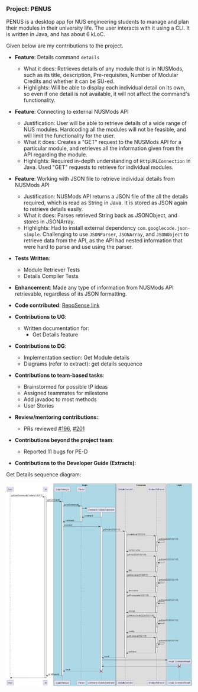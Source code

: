 ### Project: PENUS
PENUS is a desktop app for NUS engineering students to manage and plan their modules in their university life. The user interacts with it using a CLI. It is written in Java, and has about 6 kLoC.

Given below are my contributions to the project.

- **Feature**: Details command `details`
    - What it does: Retrieves details of any module that is in NUSMods, such as its title, description, 
      Pre-requisites, Number of Modular Credits and whether it can be SU-ed.
    - Highlights: Will be able to display each individual detail on its own, so even if one detail is not available, 
      it will not affect the command's functionality.

- **Feature**: Connecting to external NUSMods API
    - Justification: User will be able to retrieve details of a wide range of NUS modules. Hardcoding all the 
      modules will not be feasible, and will limit the functionality for the user.
    - What it does: Creates a "GET" request to the NUSMods API for a particular module, and retrieves all the 
      information given from the API regarding the module.
    - Highlights: Required in-depth understanding of `HttpURLConnection` in Java. Used "GET" requests to retrieve for 
      individual modules. 

- **Feature**: Working with JSON file to retrieve individual details from NUSMods API
    - Justification: NUSMods API returns a JSON file of the all the details required, which is read as String in 
      Java. It is stored as JSON again to retrieve details easily.
    - What it does: Parses retrieved String back as JSONObject, and stores in JSONArray.
    - Highlights: Had to install external dependency `com.googlecode.json-simple`. Challenging to use `JSONParser`, 
      `JSONArray`, and `JSONObject` to retrieve data from the API, as the API had nested information that were hard to 
      parse and use using the parser.

- **Tests Written**:
    - Module Retriever Tests
    - Details Compiler Tests

- **Enhancement**: Made any type of information from NUSMods API retrievable, regardless of its JSON formatting.

- **Code contributed**: [RepoSense link](https://nus-cs2113-ay2223s2.github.io/tp-dashboard/?search=sriram-senthilkr&breakdown=true)

- **Contributions to UG**:
    - Written documentation for:
      - Get Details feature

- **Contributions to DG**:
    - Implementation section: Get Module details 
    - Diagrams (refer to extract): get details sequence

- **Contributions to team-based tasks**:
    - Brainstormed for possible tP ideas
    - Assigned teammates for milestone
    - Add javadoc to most methods
    - User Stories

- **Review/mentoring contributions:**:
    - PRs reviewed [#196](https://github.com/AY2223S2-CS2113-T11-2/tp/pull/196), [#201](https://github.com/AY2223S2-CS2113-T11-2/tp/pull/201)

- **Contributions beyond the project team**:
    - Reported 11 bugs for PE-D

- **Contributions to the Developer Guide (Extracts)**:

Get Details sequence diagram:

![DetailsSequenceDiagram](/docs/uml/diagrams/DetailsSequence.png)